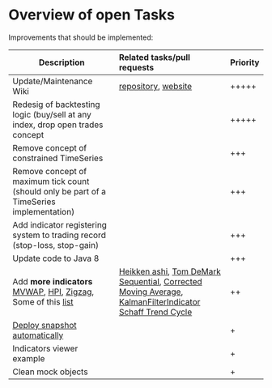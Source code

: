 # Overview of open Tasks
Improvements that should be implemented:

| Description                                       | Related tasks/pull requests | Priority        |
|---------------------------------------------------|:------------------------|:---------------|
|Update/Maintenance Wiki|<a href="https://github.com/ta4j/ta4j-wiki">repository</a>, <a href="https://ta4j.github.io/ta4j-wiki/">website</a> |+++++
|Redesig of backtesting logic (buy/sell at any index, drop open trades concept||+++++
|Remove concept of constrained TimeSeries||+++
|Remove concept of maximum tick count (should only be part of a TimeSeries implementation)||+++
|Add indicator registering system to trading record (stop-loss, stop-gain)| | +++
|Update code to Java 8||+++|
|Add **more indicators** <br>[MVWAP](http://www.investopedia.com/articles/trading/11/trading-with-vwap-mvwap.asp), [HPI](http://www.metastock.com/customer/resources/taaz/?c=3&p=61), [Zigzag](http://stockcharts.com/school/doku.php?id=chart_school:technical_indicators:zigzag), Some of this [list](http://stockcharts.com/school/doku.php?id=chart_school:technical_indicators)| [Heikken ashi](https://github.com/ta4j/ta4j/issues/155), [Tom DeMark Sequential](https://github.com/ta4j/ta4j/issues/110), [Corrected Moving Average](https://github.com/ta4j/ta4j/issues/59), [KalmanFilterIndicator](https://github.com/ta4j/ta4j/issues/78) [Schaff Trend Cycle](https://github.com/ta4j/ta4j/issues/60) |++
|[Deploy snapshot automatically](http://xeiam.com/configure-travis-ci-to-deploy-snapshots/) | | +
|Indicators viewer example</li> | |+
|Clean mock objects</li> | |+
